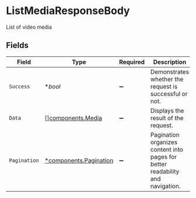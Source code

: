 # ListMediaResponseBody

List of video media


## Fields

| Field                                                                          | Type                                                                           | Required                                                                       | Description                                                                    | Example                                                                        |
| ------------------------------------------------------------------------------ | ------------------------------------------------------------------------------ | ------------------------------------------------------------------------------ | ------------------------------------------------------------------------------ | ------------------------------------------------------------------------------ |
| `Success`                                                                      | **bool*                                                                        | :heavy_minus_sign:                                                             | Demonstrates whether the request is successful or not.                         | true                                                                           |
| `Data`                                                                         | [][components.Media](../../models/components/media.md)                         | :heavy_minus_sign:                                                             | Displays the result of the request.                                            |                                                                                |
| `Pagination`                                                                   | [*components.Pagination](../../models/components/pagination.md)                | :heavy_minus_sign:                                                             | Pagination organizes content into pages for better readability and navigation. |                                                                                |